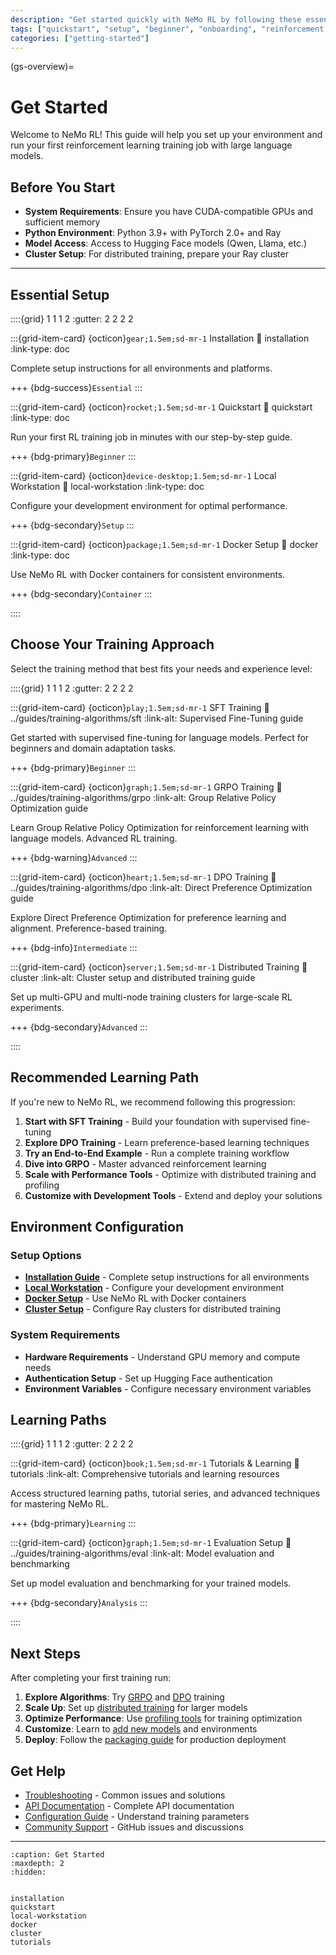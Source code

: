```yaml
---
description: "Get started quickly with NeMo RL by following these essential setup steps and choosing the right training approach for your reinforcement learning needs."
tags: ["quickstart", "setup", "beginner", "onboarding", "reinforcement learning", "distributed training"]
categories: ["getting-started"]
---
```


(gs-overview)=
# Get Started

Welcome to NeMo RL! This guide will help you set up your environment and run your first reinforcement learning training job with large language models.

## Before You Start

- **System Requirements**: Ensure you have CUDA-compatible GPUs and sufficient memory
- **Python Environment**: Python 3.9+ with PyTorch 2.0+ and Ray
- **Model Access**: Access to Hugging Face models (Qwen, Llama, etc.)
- **Cluster Setup**: For distributed training, prepare your Ray cluster

---

## Essential Setup

::::{grid} 1 1 1 2
:gutter: 2 2 2 2

:::{grid-item-card} {octicon}`gear;1.5em;sd-mr-1` Installation
:link: installation
:link-type: doc

Complete setup instructions for all environments and platforms.

+++
{bdg-success}`Essential`
:::

:::{grid-item-card} {octicon}`rocket;1.5em;sd-mr-1` Quickstart
:link: quickstart
:link-type: doc

Run your first RL training job in minutes with our step-by-step guide.

+++
{bdg-primary}`Beginner`
:::

:::{grid-item-card} {octicon}`device-desktop;1.5em;sd-mr-1` Local Workstation
:link: local-workstation
:link-type: doc

Configure your development environment for optimal performance.

+++
{bdg-secondary}`Setup`
:::

:::{grid-item-card} {octicon}`package;1.5em;sd-mr-1` Docker Setup
:link: docker
:link-type: doc

Use NeMo RL with Docker containers for consistent environments.

+++
{bdg-secondary}`Container`
:::

::::

## Choose Your Training Approach

Select the training method that best fits your needs and experience level:

::::{grid} 1 1 1 2
:gutter: 2 2 2 2

:::{grid-item-card} {octicon}`play;1.5em;sd-mr-1` SFT Training
:link: ../guides/training-algorithms/sft
:link-alt: Supervised Fine-Tuning guide

Get started with supervised fine-tuning for language models. Perfect for beginners and domain adaptation tasks.

+++
{bdg-primary}`Beginner`
:::

:::{grid-item-card} {octicon}`graph;1.5em;sd-mr-1` GRPO Training
:link: ../guides/training-algorithms/grpo
:link-alt: Group Relative Policy Optimization guide

Learn Group Relative Policy Optimization for reinforcement learning with language models. Advanced RL training.

+++
{bdg-warning}`Advanced`
:::

:::{grid-item-card} {octicon}`heart;1.5em;sd-mr-1` DPO Training
:link: ../guides/training-algorithms/dpo
:link-alt: Direct Preference Optimization guide

Explore Direct Preference Optimization for preference learning and alignment. Preference-based training.

+++
{bdg-info}`Intermediate`
:::

:::{grid-item-card} {octicon}`server;1.5em;sd-mr-1` Distributed Training
:link: cluster
:link-alt: Cluster setup and distributed training guide

Set up multi-GPU and multi-node training clusters for large-scale RL experiments.

+++
{bdg-secondary}`Advanced`
:::

::::

## Recommended Learning Path

If you're new to NeMo RL, we recommend following this progression:

1. **Start with SFT Training** - Build your foundation with supervised fine-tuning
2. **Explore DPO Training** - Learn preference-based learning techniques  
3. **Try an End-to-End Example** - Run a complete training workflow
4. **Dive into GRPO** - Master advanced reinforcement learning
5. **Scale with Performance Tools** - Optimize with distributed training and profiling
6. **Customize with Development Tools** - Extend and deploy your solutions

## Environment Configuration

### Setup Options
- **[Installation Guide](installation)** - Complete setup instructions for all environments
- **[Local Workstation](local-workstation)** - Configure your development environment
- **[Docker Setup](docker)** - Use NeMo RL with Docker containers
- **[Cluster Setup](cluster)** - Configure Ray clusters for distributed training

### System Requirements
- **Hardware Requirements** - Understand GPU memory and compute needs
- **Authentication Setup** - Set up Hugging Face authentication
- **Environment Variables** - Configure necessary environment variables

## Learning Paths

::::{grid} 1 1 1 2
:gutter: 2 2 2 2

:::{grid-item-card} {octicon}`book;1.5em;sd-mr-1` Tutorials & Learning
:link: tutorials
:link-alt: Comprehensive tutorials and learning resources

Access structured learning paths, tutorial series, and advanced techniques for mastering NeMo RL.

+++
{bdg-primary}`Learning`
:::

:::{grid-item-card} {octicon}`graph;1.5em;sd-mr-1` Evaluation Setup
:link: ../guides/training-algorithms/eval
:link-alt: Model evaluation and benchmarking

Set up model evaluation and benchmarking for your trained models.

+++
{bdg-secondary}`Analysis`
:::

::::

## Next Steps

After completing your first training run:

1. **Explore Algorithms**: Try [GRPO](../guides/training-algorithms/grpo) and [DPO](../guides/training-algorithms/dpo) training
2. **Scale Up**: Set up [distributed training](cluster) for larger models
3. **Optimize Performance**: Use [profiling tools](../guides/environment-data/nsys-profiling) for training optimization
4. **Customize**: Learn to [add new models](../guides/model-development/adding-new-models) and environments
5. **Deploy**: Follow the [packaging guide](../guides/production-support/packaging) for production deployment

## Get Help

- [Troubleshooting](../configuration-cli/troubleshooting) - Common issues and solutions
- [API Documentation](../api-docs/index) - Complete API documentation
- [Configuration Guide](../configuration-cli/configuration) - Understand training parameters
- [Community Support](https://github.com/NVIDIA-NeMo/RL/issues) - GitHub issues and discussions

---

```{toctree}
:caption: Get Started
:maxdepth: 2
:hidden:


installation
quickstart
local-workstation
docker
cluster
tutorials
```







